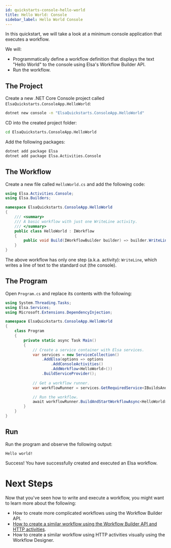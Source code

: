 ```yaml
---
id: quickstarts-console-hello-world
title: Hello World: Console
sidebar_label: Hello World Console
---
```


In this quickstart, we will take a look at a minimum console application that executes a workflow.

We will:

* Programmatically define a workflow definition that displays the text "Hello World" to the console using Elsa's Workflow Builder API.
* Run the workflow.

## The Project

Create a new .NET Core Console project called `ElsaQuickstarts.ConsoleApp.HelloWorld`:

```bash
dotnet new console -n "ElsaQuickstarts.ConsoleApp.HelloWorld"
```

CD into the created project folder:

```bash
cd ElsaQuickstarts.ConsoleApp.HelloWorld
```

Add the following packages:

```bash
dotnet add package Elsa
dotnet add package Elsa.Activities.Console
```

## The Workflow

Create a new file called `HelloWorld.cs` and add the following code:

```c#
using Elsa.Activities.Console;
using Elsa.Builders;

namespace ElsaQuickstarts.ConsoleApp.HelloWorld
{
    /// <summary>
    /// A basic workflow with just one WriteLine activity.
    /// </summary>
    public class HelloWorld : IWorkflow
    {
        public void Build(IWorkflowBuilder builder) => builder.WriteLine("Hello World!");
    }
}
```

The above workflow has only one step (a.k.a. activity): `WriteLine`, which writes a line of text to the standard out (the console).

## The Program

Open `Program.cs` and replace its contents with the following:

```csharp
using System.Threading.Tasks;
using Elsa.Services;
using Microsoft.Extensions.DependencyInjection;

namespace ElsaQuickstarts.ConsoleApp.HelloWorld
{
    class Program
    {
        private static async Task Main()
        {
            // Create a service container with Elsa services.
            var services = new ServiceCollection()
                .AddElsa(options => options
                    .AddConsoleActivities()
                    .AddWorkflow<HelloWorld>())
                .BuildServiceProvider();
            
            // Get a workflow runner.
            var workflowRunner = services.GetRequiredService<IBuildsAndStartsWorkflow>();

            // Run the workflow.
            await workflowRunner.BuildAndStartWorkflowAsync<HelloWorld>();
        }
    }
}
``` 

## Run

Run the program and observe the following output:

```text
Hello world!
```

Success! You have successfully created and executed an Elsa workflow.

# Next Steps

Now that you've seen how to write and execute a workflow, you might want to learn more about the following:

* How to create more complicated workflows using the Workflow Builder API.
* [How to create a similar workflow using the Workflow Builder API and HTTP activities](quickstarts-aspnetcore-hello-world.md).
* How to create a similar workflow using HTTP activities visually using the Workflow Designer.